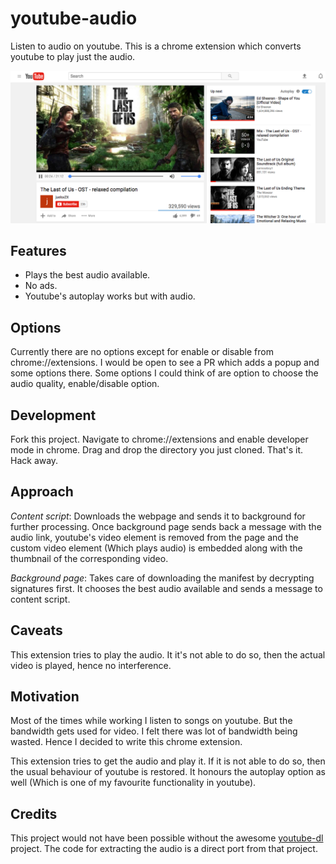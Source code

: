 # youtube-audio
Listen to audio on youtube. This is a chrome extension which converts youtube to play just the audio.


![youtube-audio-screenshot](https://github.com/Dineshs91/youtube-audio/blob/master/youtube-audio-screenshot.png)


## Features
- Plays the best audio available.
- No ads.
- Youtube's autoplay works but with audio.

## Options
Currently there are no options except for enable or disable from chrome://extensions. I would be open to see a PR which adds a
popup and some options there. Some options I could think of are option to choose the audio quality, enable/disable option.

## Development
Fork this project. Navigate to chrome://extensions and enable developer mode in chrome. Drag and drop the directory you just 
cloned. That's it. Hack away.

## Approach

_Content script_:
Downloads the webpage and sends it to background for further processing. Once background page sends back a message with the
audio link, youtube's video element is removed from the page and the custom video element (Which plays audio) is embedded
along with the thumbnail of the corresponding video.

_Background page_:
Takes care of downloading the manifest by decrypting signatures first. It chooses the best audio available and sends a message
to content script.

## Caveats
This extension tries to play the audio. It it's not able to do so, then the actual video is played, hence no interference. 

## Motivation
Most of the times while working I listen to songs on youtube. But the bandwidth gets used for video.
I felt there was lot of bandwidth being wasted. Hence I decided to write this chrome extension.

This extension tries to get the audio and play it. If it is not able to do so, then the usual behaviour of youtube is 
restored. It honours the autoplay option as well (Which is one of my favourite functionality in youtube).

## Credits
This project would not have been possible without the awesome [youtube-dl](https://github.com/rg3/youtube-dl) project.
The code for extracting the audio is a direct port from that project.
